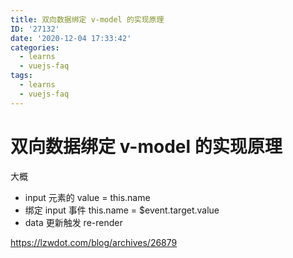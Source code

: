 ```yaml
---
title: 双向数据绑定 v-model 的实现原理
ID: '27132'
date: '2020-12-04 17:33:42'
categories:
  - learns
  - vuejs-faq
tags:
  - learns
  - vuejs-faq
---
```


# 双向数据绑定 v-model 的实现原理

大概

- input 元素的 value = this.name
- 绑定 input 事件 this.name = $event.target.value
- data 更新触发 re-render

https://lzwdot.com/blog/archives/26879
 
 
 
